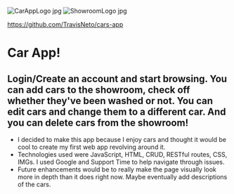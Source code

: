 ![CarAppLogo jpg](https://github.com/user-attachments/assets/2d6e0ec6-1197-4a4b-acb5-ef4ed913a6b1)
![ShowroomLogo jpg](https://github.com/user-attachments/assets/ddf529b3-d64c-4bce-acfe-19c4093856ef)

https://github.com/TravisNeto/cars-app

# Car App!
## Login/Create an account and start browsing. You can add cars to the showroom, check off whether they've been washed or not. You can edit cars and change them to a different car. And you can delete cars from the showroom!
* I decided to make this app because I enjoy cars and thought it would be cool to create my first web app revolving around it.
* Technologies used were JavaScript, HTML, CRUD, RESTful routes, CSS, IMGs. I used Google and Support Time to help navigate through issues.
* Future enhancements would be to really make the page visually look more in depth than it does right now. Maybe eventually add descriptions of the cars.
